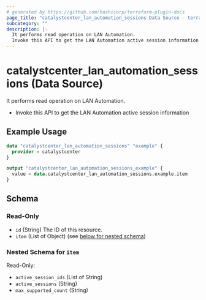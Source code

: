 ```yaml
---
# generated by https://github.com/hashicorp/terraform-plugin-docs
page_title: "catalystcenter_lan_automation_sessions Data Source - terraform-provider-catalystcenter"
subcategory: ""
description: |-
  It performs read operation on LAN Automation.
  Invoke this API to get the LAN Automation active session information
---
```


# catalystcenter_lan_automation_sessions (Data Source)

It performs read operation on LAN Automation.

- Invoke this API to get the LAN Automation active session information

## Example Usage

```terraform
data "catalystcenter_lan_automation_sessions" "example" {
  provider = catalystcenter
}

output "catalystcenter_lan_automation_sessions_example" {
  value = data.catalystcenter_lan_automation_sessions.example.item
}
```

<!-- schema generated by tfplugindocs -->
## Schema

### Read-Only

- `id` (String) The ID of this resource.
- `item` (List of Object) (see [below for nested schema](#nestedatt--item))

<a id="nestedatt--item"></a>
### Nested Schema for `item`

Read-Only:

- `active_session_ids` (List of String)
- `active_sessions` (String)
- `max_supported_count` (String)
